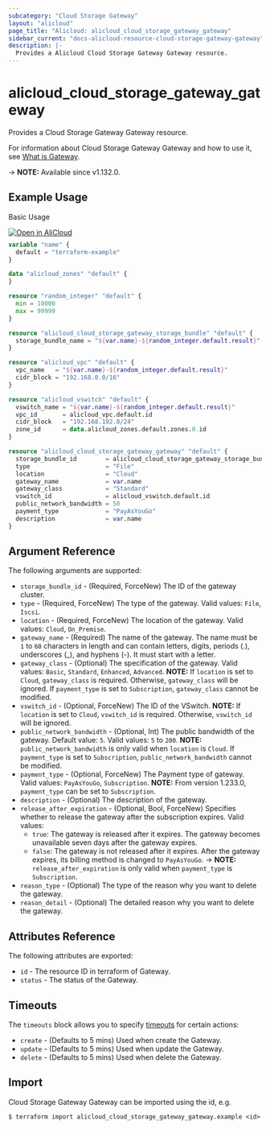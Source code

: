 ```yaml
---
subcategory: "Cloud Storage Gateway"
layout: "alicloud"
page_title: "Alicloud: alicloud_cloud_storage_gateway_gateway"
sidebar_current: "docs-alicloud-resource-cloud-storage-gateway-gateway"
description: |-
  Provides a Alicloud Cloud Storage Gateway Gateway resource.
---
```


# alicloud_cloud_storage_gateway_gateway

Provides a Cloud Storage Gateway Gateway resource.

For information about Cloud Storage Gateway Gateway and how to use it, see [What is Gateway](https://www.alibabacloud.com/help/en/csg/developer-reference/api-mnz46x).

-> **NOTE:** Available since v1.132.0.

## Example Usage

Basic Usage

<div style="display: block;margin-bottom: 40px;"><div class="oics-button" style="float: right;position: absolute;margin-bottom: 10px;">
  <a href="https://api.aliyun.com/terraform?resource=alicloud_cloud_storage_gateway_gateway&exampleId=c72b5954-f4f8-33f9-c4bc-b4016d22ceebc8beb4f1&activeTab=example&spm=docs.r.cloud_storage_gateway_gateway.0.c72b5954f4&intl_lang=EN_US" target="_blank">
    <img alt="Open in AliCloud" src="https://img.alicdn.com/imgextra/i1/O1CN01hjjqXv1uYUlY56FyX_!!6000000006049-55-tps-254-36.svg" style="max-height: 44px; max-width: 100%;">
  </a>
</div></div>

```terraform
variable "name" {
  default = "terraform-example"
}

data "alicloud_zones" "default" {
}

resource "random_integer" "default" {
  min = 10000
  max = 99999
}

resource "alicloud_cloud_storage_gateway_storage_bundle" "default" {
  storage_bundle_name = "${var.name}-${random_integer.default.result}"
}

resource "alicloud_vpc" "default" {
  vpc_name   = "${var.name}-${random_integer.default.result}"
  cidr_block = "192.168.0.0/16"
}

resource "alicloud_vswitch" "default" {
  vswitch_name = "${var.name}-${random_integer.default.result}"
  vpc_id       = alicloud_vpc.default.id
  cidr_block   = "192.168.192.0/24"
  zone_id      = data.alicloud_zones.default.zones.0.id
}

resource "alicloud_cloud_storage_gateway_gateway" "default" {
  storage_bundle_id        = alicloud_cloud_storage_gateway_storage_bundle.default.id
  type                     = "File"
  location                 = "Cloud"
  gateway_name             = var.name
  gateway_class            = "Standard"
  vswitch_id               = alicloud_vswitch.default.id
  public_network_bandwidth = 50
  payment_type             = "PayAsYouGo"
  description              = var.name
}
```

## Argument Reference

The following arguments are supported:

* `storage_bundle_id` - (Required, ForceNew) The ID of the gateway cluster.
* `type` - (Required, ForceNew) The type of the gateway. Valid values: `File`, `Iscsi`.
* `location` - (Required, ForceNew) The location of the gateway. Valid values: `Cloud`, `On_Premise`.
* `gateway_name` - (Required) The name of the gateway. The name must be `1` to `60` characters in length and can contain letters, digits, periods (.), underscores (_), and hyphens (-). It must start with a letter.
* `gateway_class` - (Optional) The specification of the gateway. Valid values: `Basic`, `Standard`, `Enhanced`, `Advanced`. **NOTE:** If `location` is set to `Cloud`, `gateway_class` is required. Otherwise, `gateway_class` will be ignored. If `payment_type` is set to `Subscription`, `gateway_class` cannot be modified.
* `vswitch_id` - (Optional, ForceNew) The ID of the VSwitch. **NOTE:** If `location` is set to `Cloud`, `vswitch_id` is required. Otherwise, `vswitch_id` will be ignored.
* `public_network_bandwidth` - (Optional, Int) The public bandwidth of the gateway. Default value: `5`. Valid values: `5` to `200`. **NOTE:** `public_network_bandwidth` is only valid when `location` is `Cloud`. If `payment_type` is set to `Subscription`, `public_network_bandwidth` cannot be modified.
* `payment_type` - (Optional, ForceNew) The Payment type of gateway. Valid values: `PayAsYouGo`, `Subscription`. **NOTE:** From version 1.233.0, `payment_type` can be set to `Subscription`.
* `description` - (Optional) The description of the gateway.
* `release_after_expiration` - (Optional, Bool, ForceNew) Specifies whether to release the gateway after the subscription expires. Valid values:
  - `true`: The gateway is released after it expires. The gateway becomes unavailable seven days after the gateway expires.
  - `false`: The gateway is not released after it expires. After the gateway expires, its billing method is changed to `PayAsYouGo`.
-> **NOTE:** `release_after_expiration` is only valid when `payment_type` is `Subscription`.
* `reason_type` - (Optional) The type of the reason why you want to delete the gateway.
* `reason_detail` - (Optional) The detailed reason why you want to delete the gateway.

## Attributes Reference

The following attributes are exported:

* `id` - The resource ID in terraform of Gateway.
* `status` - The status of the Gateway.

## Timeouts

The `timeouts` block allows you to specify [timeouts](https://developer.hashicorp.com/terraform/language/resources/syntax#operation-timeouts) for certain actions:

* `create` - (Defaults to 5 mins) Used when create the Gateway.
* `update` - (Defaults to 5 mins) Used when update the Gateway.
* `delete` - (Defaults to 5 mins) Used when delete the Gateway.

## Import

Cloud Storage Gateway Gateway can be imported using the id, e.g.

```shell
$ terraform import alicloud_cloud_storage_gateway_gateway.example <id>
```

